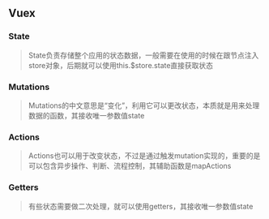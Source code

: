 ## Vuex

### State

> State负责存储整个应用的状态数据，一般需要在使用的时候在跟节点注入store对象，后期就可以使用this.$store.state直接获取状态

### Mutations

> Mutations的中文意思是“变化”，利用它可以更改状态，本质就是用来处理数据的函数，其接收唯一参数值state

### Actions

> Actions也可以用于改变状态，不过是通过触发mutation实现的，重要的是可以包含异步操作、判断、流程控制，其辅助函数是mapActions
>

### Getters

> 有些状态需要做二次处理，就可以使用getters，其接收唯一参数值state
